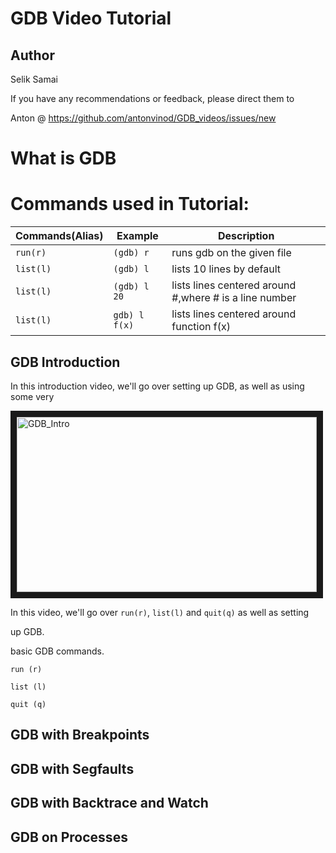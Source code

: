 # GDB Video Tutorial

Author
------
Selik Samai

If you have any recommendations or feedback, please direct them to

Anton @ https://github.com/antonvinod/GDB_videos/issues/new

What is GDB
====

Commands used in Tutorial:
===

| Commands(Alias)| Example | Description |
|-----------|--------------|----------------------------|
| `run(r)`  | `(gdb) r`    | runs gdb on the given file |
| `list(l)` | `(gdb) l`    | lists 10 lines by default  |
| `list(l)` | `(gdb) l 20` | lists lines centered around #,where # is a line number |
| `list(l)` | `gdb) l f(x)`| lists lines centered around function f(x)|

GDB Introduction
----------------
In this introduction video, we'll go over setting up GDB, as well as using some very

<a href="https://www.youtube.com/watch?v=ufHO5rV3E24" target="_blank"><img src="https://i.ytimg.com/vi/ufHO5rV3E24/1.jpg?time=1426804289907" 
alt="GDB_Intro" width="480" height="280" border="10" /></a>

In this video, we'll go over `run(r)`, `list(l)` and `quit(q)` as well as setting

up GDB.

basic GDB commands.



`run (r)`

`list (l)`

`quit (q)`



GDB with Breakpoints
--------------------

GDB with Segfaults
------------------

GDB with Backtrace and Watch
----------------------------

GDB on Processes
----------------
